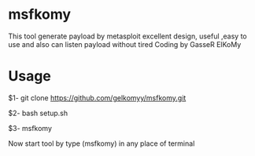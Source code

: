 # msfkomy
This tool generate payload by metasploit excellent design, useful
,easy to use and also can listen payload without tired 
Coding by GasseR ElKoMy

# Usage
$1- git clone https://github.com/gelkomyy/msfkomy.git

$2- bash setup.sh

$3- msfkomy

Now start tool by type (msfkomy) in any place of terminal 

